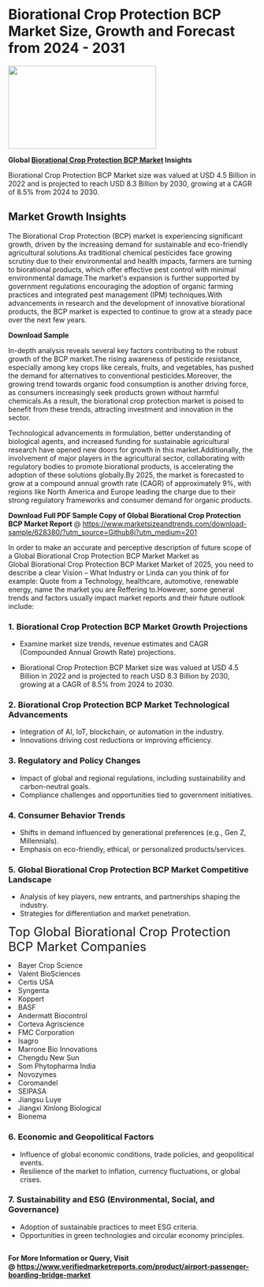 <H1>Biorational Crop Protection BCP Market Size, Growth and Forecast from 2024 - 2031</H1><img class="aligncenter size-medium wp-image-584254" src="https://thirdeyenews.in/wp-content/uploads/2024/09/Global-Market-Research-300x168.jpeg" alt="" width="300" height="168" /><p><strong>Global&nbsp;<a href="https://www.marketsizeandtrends.com/download-sample/628380/?utm_source=Github8j?utm_medium=201">Biorational Crop Protection BCP Market</a> Insights</strong></p><p>Biorational Crop Protection BCP Market size was valued at USD 4.5 Billion in 2022 and is projected to reach USD 8.3 Billion by 2030, growing at a CAGR of 8.5% from 2024 to 2030.</p><p><h2>Market Growth Insights</h2> <p>The Biorational Crop Protection (BCP) market is experiencing significant growth, driven by the increasing demand for sustainable and eco-friendly agricultural solutions.As traditional chemical pesticides face growing scrutiny due to their environmental and health impacts, farmers are turning to biorational products, which offer effective pest control with minimal environmental damage.The market's expansion is further supported by government regulations encouraging the adoption of organic farming practices and integrated pest management (IPM) techniques.With advancements in research and the development of innovative biorational products, the BCP market is expected to continue to grow at a steady pace over the next few years.</p> <p><strong>Download Sample</strong></p> <p>In-depth analysis reveals several key factors contributing to the robust growth of the BCP market.The rising awareness of pesticide resistance, especially among key crops like cereals, fruits, and vegetables, has pushed the demand for alternatives to conventional pesticides.Moreover, the growing trend towards organic food consumption is another driving force, as consumers increasingly seek products grown without harmful chemicals.As a result, the biorational crop protection market is poised to benefit from these trends, attracting investment and innovation in the sector.</p> <p>Technological advancements in formulation, better understanding of biological agents, and increased funding for sustainable agricultural research have opened new doors for growth in this market.Additionally, the involvement of major players in the agricultural sector, collaborating with regulatory bodies to promote biorational products, is accelerating the adoption of these solutions globally.By 2025, the market is forecasted to grow at a compound annual growth rate (CAGR) of approximately 9%, with regions like North America and Europe leading the charge due to their strong regulatory frameworks and consumer demand for organic products.</p> <p><span class=""><strong>Download Full PDF Sample Copy of Global Biorational Crop Protection BCP Market Report</strong> @ <a href="https://www.marketsizeandtrends.com/download-sample/628380/?utm_source=Github8j?utm_medium=201" target="_blank">https://www.marketsizeandtrends.com/download-sample/628380/?utm_source=Github8j?utm_medium=201</a></span></p><p>In order to make an accurate and perceptive description of future scope of a Global&nbsp;Biorational Crop Protection BCP Market Market as Global&nbsp;Biorational Crop Protection BCP Market Market of 2025, you need to describe a clear Vision &ndash; What Industry or Linda can you think of for example: Quote from a Technology, healthcare, automotive, renewable energy, name the market you are Reffering to.However, some general trends and factors usually impact market reports and their future outlook include:</p><h3>1.&nbsp;<strong>Biorational Crop Protection BCP Market Growth Projections</strong></h3><ul><li>Examine market size trends, revenue estimates and CAGR (Compounded Annual Growth Rate) projections.</li><li><p>Biorational Crop Protection BCP Market size was valued at USD 4.5 Billion in 2022 and is projected to reach USD 8.3 Billion by 2030, growing at a CAGR of 8.5% from 2024 to 2030.</p></li></ul><h3>2.&nbsp;<strong>Biorational Crop Protection BCP Market Technological Advancements</strong></h3><ul><li>Integration of AI, IoT, blockchain, or automation in the industry.</li><li>Innovations driving cost reductions or improving efficiency.</li></ul><h3>3.&nbsp;<strong>Regulatory and Policy Changes</strong></h3><ul><li>Impact of global and regional regulations, including sustainability and carbon-neutral goals.</li><li>Compliance challenges and opportunities tied to government initiatives.</li></ul><h3>4.&nbsp;<strong>Consumer Behavior Trends</strong></h3><ul><li>Shifts in demand influenced by generational preferences (e.g., Gen Z, Millennials).</li><li>Emphasis on eco-friendly, ethical, or personalized products/services.</li></ul><h3>5.&nbsp;<strong>Global Biorational Crop Protection BCP Market Competitive Landscape</strong></h3><ul><li>Analysis of key players, new entrants, and partnerships shaping the industry.</li><li>Strategies for differentiation and market penetration.</li></ul><p data-pm-slice="1 1 []"><span style="color: inherit; font-family: inherit; font-size: 25px;">Top Global Biorational Crop Protection BCP Market Companies</span></p><div class="" data-test-id=""><p><li>Bayer Crop Science</li><li> Valent BioSciences</li><li> Certis USA</li><li> Syngenta</li><li> Koppert</li><li> BASF</li><li> Andermatt Biocontrol</li><li> Corteva Agriscience</li><li> FMC Corporation</li><li> Isagro</li><li> Marrone Bio Innovations</li><li> Chengdu New Sun</li><li> Som Phytopharma India</li><li> Novozymes</li><li> Coromandel</li><li> SEIPASA</li><li> Jiangsu Luye</li><li> Jiangxi Xinlong Biological</li><li> Bionema</li></p></div><h3>6.&nbsp;<strong>Economic and Geopolitical Factors</strong></h3><ul><li>Influence of global economic conditions, trade policies, and geopolitical events.</li><li>Resilience of the market to inflation, currency fluctuations, or global crises.</li></ul><h3>7.&nbsp;<strong>Sustainability and ESG (Environmental, Social, and Governance)</strong></h3><ul><li>Adoption of sustainable practices to meet ESG criteria.</li><li>Opportunities in green technologies and circular economy principles.</li></ul><h2><strong style="font-size: 14px;">For More Information or Query, Visit @&nbsp;</strong><a style="background-color: #ffffff; font-size: 14px;" href="https://www.marketsizeandtrends.com/report/biorational-crop-protection-bcp-market/" target="_blank">https://www.verifiedmarketreports.com/product/airport-passenger-boarding-bridge-market</a></h2>